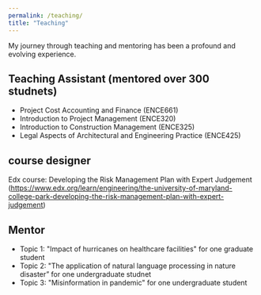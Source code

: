 ```yaml
---
permalink: /teaching/
title: "Teaching"
---
```


My journey through teaching and mentoring has been a profound and evolving experience. 

## Teaching Assistant (mentored over 300 studnets)
- Project Cost Accounting and Finance (ENCE661)
- Introduction to Project Management (ENCE320)
- Introduction to Construction Management (ENCE325)
- Legal Aspects of Architectural and Engineering Practice (ENCE425)

## course designer

Edx course: Developing the Risk Management Plan with Expert Judgement (https://www.edx.org/learn/engineering/the-university-of-maryland-college-park-developing-the-risk-management-plan-with-expert-judgement) 

## Mentor 
- Topic 1: "Impact of hurricanes on healthcare facilities" for one graduate student
- Topic 2: "The application of natural language processing in nature disaster” for one undergraduate studnet
- Topic 3: "Misinformation in pandemic" for one undergraduate student 


